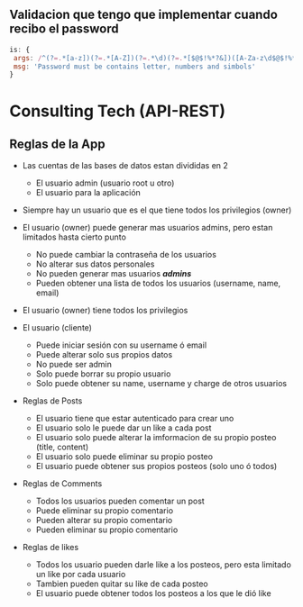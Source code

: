 ## Validacion que tengo que implementar cuando recibo el password
 ```js
is: {
  args: /^(?=.*[a-z])(?=.*[A-Z])(?=.*\d)(?=.*[$@$!%*?&])([A-Za-z\d$@$!%*?&]|[^ ]){8,15}$/,
  msg: 'Password must be contains letter, numbers and simbols'
}
```
# Consulting Tech (API-REST)

## Reglas de la App

- Las cuentas de las bases de datos estan divididas en 2
  - El usuario admin (usuario root u otro)
  - El usuario para la aplicación

- Siempre hay un usuario que es el que tiene todos los privilegios (owner)

- El usuario (owner) puede generar mas usuarios admins, pero estan limitados hasta cierto punto
  
  - No puede cambiar la contraseña de los usuarios
  - No alterar sus datos personales
  - No pueden generar mas usuarios ***admins***
  - Pueden obtener una lista de todos los usuarios (username, name, email)

- El usuario (owner) tiene todos los privilegios

- El usuario (cliente) 
  - Puede iniciar sesión con su username ó email
  - Puede alterar solo sus propios datos
  - No puede ser admin
  - Solo puede borrar su propio usuario
  - Solo puede obtener su name, username y charge de otros usuarios

- Reglas de Posts

  - El usuario tiene que estar autenticado para crear uno
  - El usuario solo le puede dar un like a cada post
  - El usuario solo puede alterar la imformacion de su propio posteo (title, content)
  - El usuario solo puede eliminar su propio posteo
  - El usuario puede obtener sus propios posteos (solo uno ó todos)

- Reglas de Comments

  - Todos los usuarios pueden comentar un post
  - Puede eliminar su propio comentario
  - Pueden alterar su propio comentario
  - Pueden eliminar su propio comentario

- Reglas de likes

  - Todos los usuario pueden darle like a los posteos, pero esta limitado un like por cada usuario
  - Tambien pueden quitar su like de cada posteo
  - El usuario puede obtener todos los posteos a los que le dió like


